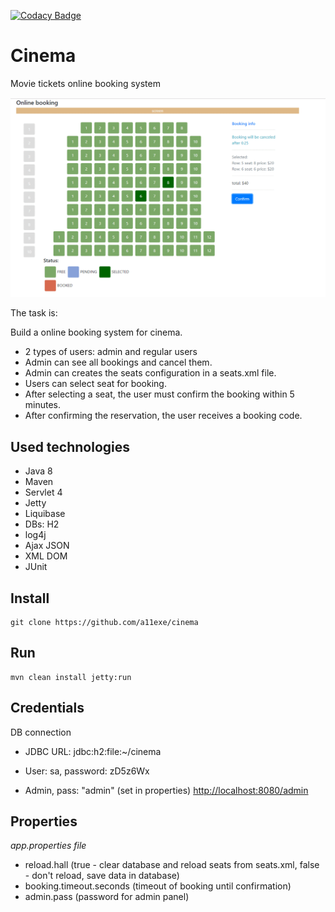 [![Codacy Badge](https://api.codacy.com/project/badge/Grade/8acdd8c807344eb98a04b11de11594d9)](https://www.codacy.com/manual/a11exe/cinema?utm_source=github.com&amp;utm_medium=referral&amp;utm_content=a11exe/cinema&amp;utm_campaign=Badge_Grade)
# Cinema
Movie tickets online booking system


![hall](https://github.com/a11exe/cinema/blob/master/cinema.gif)

The task is:

Build a online booking system for cinema.

 * 2 types of users: admin and regular users
 * Admin can see all bookings and  cancel them.
 * Admin can creates the seats configuration in a seats.xml file.
 * Users can select seat for booking.
 * After selecting a seat, the user must confirm the booking within 5 minutes.
 * After confirming the reservation, the user receives a booking code.
    
## Used technologies

+ Java 8
+ Maven
+ Servlet 4
+ Jetty
+ Liquibase
+ DBs: H2
+ log4j
+ Ajax JSON
+ XML DOM
+ JUnit

## Install

    git clone https://github.com/a11exe/cinema
    
## Run

    mvn clean install jetty:run

## Credentials
DB connection
+ JDBC URL: jdbc:h2:file:~/cinema
+ User: sa, password: zD5z6Wx

+ Admin, pass: "admin" (set in properties)
[http://localhost:8080/admin](http://localhost:8080/)

## Properties
*app.properties file*
+ reload.hall (true - clear database and reload seats from seats.xml, false - don't reload, save data in database)
+ booking.timeout.seconds (timeout of booking until confirmation)
+ admin.pass (password for admin panel)